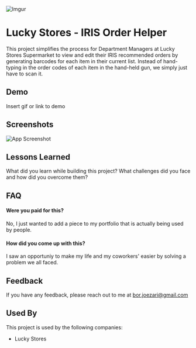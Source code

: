 ![Imgur](https://i.imgur.com/ymdMUmO.jpg)

# Lucky Stores - IRIS Order Helper

This project simplifies the process for Department Managers at Lucky Stores Supermarket to view and edit their IRIS recommended orders by generating barcodes for each item in their current list.
Instead of hand-typing in the order codes of each item in the hand-held gun, we simply just have to scan it.

## Demo

Insert gif or link to demo

## Screenshots

![App Screenshot](https://via.placeholder.com/468x300?text=App+Screenshot+Here)

## Lessons Learned

What did you learn while building this project? What challenges did you face and how did you overcome them?

## FAQ

#### Were you paid for this?

No, I just wanted to add a piece to my portfolio that is actually being used by people.

#### How did you come up with this?

I saw an opportuniy to make my life and my coworkers' easier by solving a problem we all faced.

## Feedback

If you have any feedback, please reach out to me at bor.joezari@gmail.com

<!-- ## Optimizations

What optimizations did you make in your code? E.g. refactors, performance improvements, accessibility -->

## Used By

This project is used by the following companies:

- Lucky Stores
